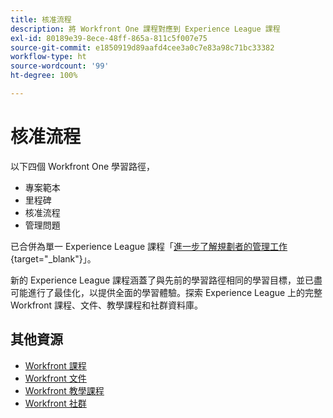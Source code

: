 ```yaml
---
title: 核准流程
description: 將 Workfront One 課程對應到 Experience League 課程
exl-id: 80189e39-8ece-48ff-865a-811c5f007e75
source-git-commit: e1850919d89aafd4cee3a0c7e83a98c71bc33382
workflow-type: ht
source-wordcount: '99'
ht-degree: 100%

---
```


# 核准流程

以下四個 Workfront One 學習路徑，

* 專案範本
* 里程碑
* 核准流程
* 管理問題

已合併為單一 Experience League 課程「[進一步了解規劃者的管理工作](https://experienceleague.adobe.com/?recommended=Workfront-U-1-2022.3.planners){target="_blank"}」。

新的 Experience League 課程涵蓋了與先前的學習路徑相同的學習目標，並已盡可能進行了最佳化，以提供全面的學習體驗。探索 Experience League 上的完整 Workfront 課程、文件、教學課程和社群資料庫。

## 其他資源

* [Workfront 課程](https://experienceleague.adobe.com/?lang=en&amp;Solution=Workfront#courses)
* [Workfront 文件](https://experienceleague.adobe.com/docs/workfront.html)
* [Workfront 教學課程](https://experienceleague.adobe.com/docs/workfront-learn/tutorials-workfront/home.html)
* [Workfront 社群](https://experienceleaguecommunities.adobe.com/t5/workfront/ct-p/workfront)
